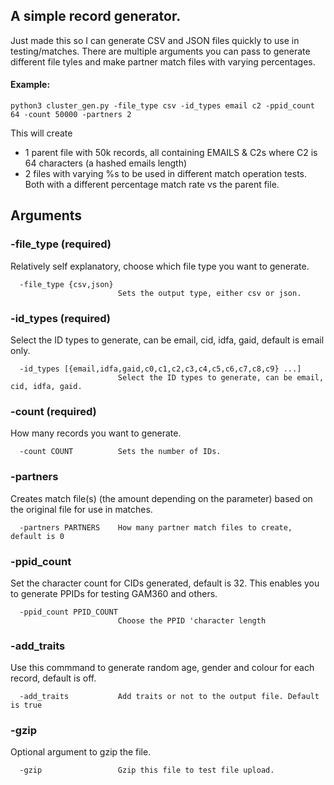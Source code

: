 ## A simple record generator.

Just made this so I can generate CSV and JSON files quickly to use in testing/matches. There are multiple arguments you can pass to generate different file tyles and make partner match files with varying percentages.

#### Example:
```
python3 cluster_gen.py -file_type csv -id_types email c2 -ppid_count 64 -count 50000 -partners 2
```
This will create 
- 1 parent file with 50k records, all containing EMAILS & C2s where C2 is 64 characters (a hashed emails length)
- 2 files with varying %s to be used in different match operation tests. Both with a different percentage match rate vs the parent file.   
 
   
## Arguments
### -file_type (required)
Relatively self explanatory, choose which file type you want to generate.
``` 
  -file_type {csv,json}
                        Sets the output type, either csv or json.
```
### -id_types (required)
Select the ID types to generate, can be email, cid, idfa, gaid, default is email only.
``` 
  -id_types [{email,idfa,gaid,c0,c1,c2,c3,c4,c5,c6,c7,c8,c9} ...]
                        Select the ID types to generate, can be email, cid, idfa, gaid.
```
### -count (required)
How many records you want to generate.
```
  -count COUNT          Sets the number of IDs.
```
### -partners
Creates match file(s) (the amount depending on the parameter) based on the original file for use in matches.
```
  -partners PARTNERS    How many partner match files to create, default is 0
```
### -ppid_count 
Set the character count for CIDs generated, default is 32. 
This enables you to generate PPIDs for testing GAM360 and others.
```
  -ppid_count PPID_COUNT
                        Choose the PPID 'character length
```
### -add_traits
Use this commmand to generate random age, gender and colour for each record, default is off.
```
  -add_traits           Add traits or not to the output file. Default is true
```
### -gzip
Optional argument to gzip the file.
```
  -gzip                 Gzip this file to test file upload.
```
